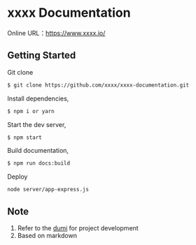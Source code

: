 # xxxx Documentation

Online URL：https://www.xxxx.io/

## Getting Started

Git clone

```bash
$ git clone https://github.com/xxxx/xxxx-documentation.git
```

Install dependencies,

```bash
$ npm i or yarn
```

Start the dev server,

```bash
$ npm start
```

Build documentation,

```bash
$ npm run docs:build
```

Deploy

```bash
node server/app-express.js
```

## Note

1. Refer to the [dumi](https://d.umijs.org/zh-CN/guide) for project development
2. Based on markdown
